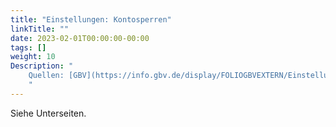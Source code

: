 ```yaml
---
title: "Einstellungen: Kontosperren"
linkTitle: ""
date: 2023-02-01T00:00:00-00:00
tags: []
weight: 10
Description: "
    Quellen: [GBV](https://info.gbv.de/display/FOLIOGBVEXTERN/Einstellungen+%28Personen%29%3A+Forderungen)
    "
---
```


Siehe Unterseiten.